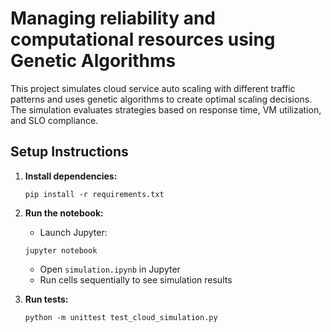 # Managing reliability and computational resources using Genetic Algorithms


This project simulates cloud service auto scaling with different traffic patterns and uses genetic algorithms to create optimal scaling decisions. The simulation evaluates strategies based on response time, VM utilization, and SLO compliance.


## Setup Instructions

1. **Install dependencies:**
   ```
   pip install -r requirements.txt
   ```

2. **Run the notebook:**
   - Launch Jupyter:
   ```
   jupyter notebook
   ```
   - Open `simulation.ipynb` in Jupyter 
   - Run cells sequentially to see simulation results

3. **Run tests:**
   ```
   python -m unittest test_cloud_simulation.py
   ```


